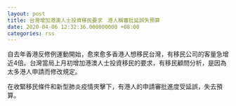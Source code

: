 ```yaml
---
layout: post
title: 台灣增加港澳人士投資移民要求　港人稱審批延誤失預算
date: 2020-04-06 12:32:36.000000000 +08:00
categories: rss
---
```


自去年香港反修例運動開始，愈來愈多香港人想移民台灣，有移民公司的客量急增近4倍。台灣當局上月初增加港澳人士投資移民的要求，有移民顧問分析，是因為太多港人申請而修改規定。

在收緊移民條件和新型肺炎疫情夾擊下，有港人的申請審批進度受延誤，失去預算。
